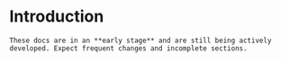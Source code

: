 # Introduction

```admonish attention
These docs are in an **early stage** and are still being actively developed. Expect frequent changes and incomplete sections.
```
